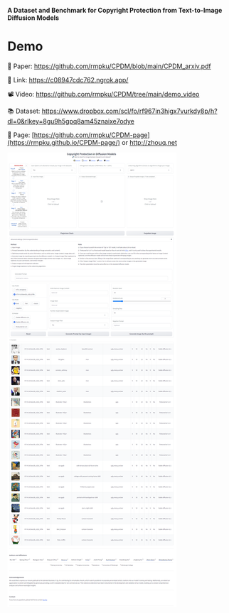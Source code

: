 **A Dataset and Benchmark for Copyright Protection from Text-to-Image Diffusion Models**

# Demo 
📄 Paper: https://github.com/rmpku/CPDM/blob/main/CPDM_arxiv.pdf

🔗 Link: https://c08947cdc762.ngrok.app/        

📽️ Video: https://github.com/rmpku/CPDM/tree/main/demo_video

📚 Dataset: https://www.dropbox.com/scl/fo/rf967in3higx7vurkdy8p/h?dl=0&rlkey=8gu9h5gpq8am45znaixe7odye

📄 Page: [https://github.com/rmpku/CPDM-page](https://rmpku.github.io/CPDM-page/)  or  http://zhouq.net

![Demo](https://github.com/rmpku/CPDM/blob/main/demo.png)


